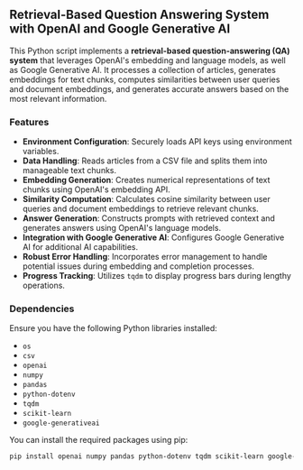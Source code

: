 ## Retrieval-Based Question Answering System with OpenAI and Google Generative AI

This Python script implements a **retrieval-based question-answering (QA) system** that leverages OpenAI's embedding and language models, as well as Google Generative AI. It processes a collection of articles, generates embeddings for text chunks, computes similarities between user queries and document embeddings, and generates accurate answers based on the most relevant information.

### Features

- **Environment Configuration**: Securely loads API keys using environment variables.
- **Data Handling**: Reads articles from a CSV file and splits them into manageable text chunks.
- **Embedding Generation**: Creates numerical representations of text chunks using OpenAI's embedding API.
- **Similarity Computation**: Calculates cosine similarity between user queries and document embeddings to retrieve relevant chunks.
- **Answer Generation**: Constructs prompts with retrieved context and generates answers using OpenAI's language models.
- **Integration with Google Generative AI**: Configures Google Generative AI for additional AI capabilities.
- **Robust Error Handling**: Incorporates error management to handle potential issues during embedding and completion processes.
- **Progress Tracking**: Utilizes `tqdm` to display progress bars during lengthy operations.

### Dependencies

Ensure you have the following Python libraries installed:

- `os`
- `csv`
- `openai`
- `numpy`
- `pandas`
- `python-dotenv`
- `tqdm`
- `scikit-learn`
- `google-generativeai`

You can install the required packages using pip:

```bash
pip install openai numpy pandas python-dotenv tqdm scikit-learn google-generativeai
